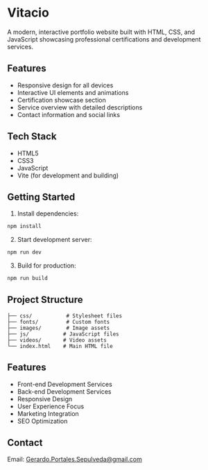 # Vitacio
A modern, interactive portfolio website built with HTML, CSS, and JavaScript showcasing professional certifications and development services.

## Features

- Responsive design for all devices
- Interactive UI elements and animations
- Certification showcase section
- Service overview with detailed descriptions
- Contact information and social links

## Tech Stack

- HTML5
- CSS3
- JavaScript
- Vite (for development and building)

## Getting Started

1. Install dependencies:
```bash
npm install
```

2. Start development server:
```bash
npm run dev
```

3. Build for production:
```bash
npm run build
```

## Project Structure

```
├── css/           # Stylesheet files
├── fonts/         # Custom fonts
├── images/        # Image assets
├── js/           # JavaScript files
├── videos/       # Video assets
└── index.html    # Main HTML file
```

## Features

- Front-end Development Services
- Back-end Development Services
- Responsive Design
- User Experience Focus
- Marketing Integration
- SEO Optimization

## Contact

Email: Gerardo.Portales.Sepulveda@gmail.com
